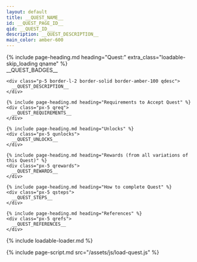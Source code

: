 ```yaml
---
layout: default
title: __QUEST_NAME__
id: __QUEST_PAGE_ID__
qid: __QUEST_ID___
description: __QUEST_DESCRIPTION__
main_color: amber-600
---
```


<div class="margin-center-90 quest loadable loadable-loading" qid="__QUEST_ID__">
  {% include page-heading.md heading="Quest:" extra_class="loadable-skip_loading qname" %}

  <div class="loadable-content flex flex-col gap-5">
    <div class="qbadges flex gap-3">
      __QUEST_BADGES__
    </div>
    
    <div class="p-5 border-l-2 border-solid border-amber-100 qdesc">
      __QUEST_DESCRIPTION__
    </div>

    {% include page-heading.md heading="Requirements to Accept Quest" %}
    <div class="px-5 qreq">
      __QUEST_REQUIREMENTS__
    </div>

    {% include page-heading.md heading="Unlocks" %}
    <div class="px-5 qunlocks">
      __QUEST_UNLOCKS__
    </div>

    {% include page-heading.md heading="Rewards (from all variations of this Quest)" %}
    <div class="px-5 qrewards">
      __QUEST_REWARDS__
    </div>

    {% include page-heading.md heading="How to complete Quest" %}
    <div class="px-5 qsteps">
      __QUEST_STEPS__
    </div>

    {% include page-heading.md heading="References" %}
    <div class="px-5 qrefs">
      __QUEST_REFERENCES__
    </div>
  </div>

  {% include loadable-loader.md %}
</div>

{% include page-script.md src="/assets/js/load-quest.js" %}